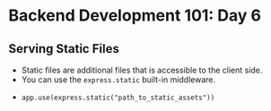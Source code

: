 # **Backend Development 101: Day 6**

## **Serving Static Files**

-   Static files are additional files that is accessible to the client side.
-   You can use the `express.static` built-in middleware.
-   ```
    app.use(express.static("path_to_static_assets"))
    ```